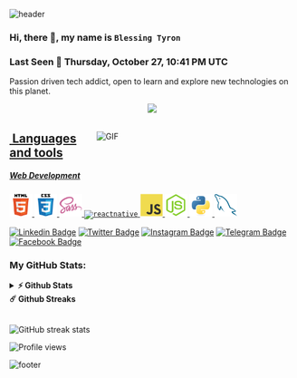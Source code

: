 ![header](https://capsule-render.vercel.app/api?type=wave&color=gradient&height=300&section=header&text=Blessingdev233%20&fontSize=90&animation=fadeIn&fontAlignY=38&desc=Welcome%20to%20my%20world%20of%20endless%20learning%20adventure!&descAlignY=53&descAlign=62)
### Hi, there 👋, my name is `Blessing Tyron`
### Last Seen :eyes: Thursday, October 27, 10:41 PM UTC

Passion driven tech addict, open to learn and explore new technologies on this planet.

<p align="center">
  <a href="https://github.com/DenverCoder1/readme-typing-svg"><img src="https://readme-typing-svg.herokuapp.com/?lines=%20The%20more%20you%20know;The%20more%20you%20realize;you%20don't%20know&font=Fira%20Code&center=true&width=440&height=45&color=f75c7e&vCenter=true&size=22">
</p>

<img align="right" alt="GIF" src="./programmer.gif" width="350" />

## ️ Languages and tools


##### Web Development
<code><img src="https://raw.githubusercontent.com/devicons/devicon/master/icons/html5/html5-original-wordmark.svg" alt="html5" width="40"/></code>
<code><img src="https://raw.githubusercontent.com/devicons/devicon/master/icons/css3/css3-original-wordmark.svg" alt="css3" width="40"/></code>
<code><img src="https://raw.githubusercontent.com/devicons/devicon/master/icons/sass/sass-original.svg" alt="sass" width="40"/></code>
<code><img src="https://reactnative.dev/img/header_logo.svg" alt="reactnative" width="40"/></code>
<code><img src="https://raw.githubusercontent.com/devicons/devicon/master/icons/javascript/javascript-original.svg" alt="javascript" width="40"/></code>
<code><img src="https://raw.githubusercontent.com/devicons/devicon/master/icons/nodejs/nodejs-original.svg" alt="nodejs" width="40"/></code>
<code><img src="https://raw.githubusercontent.com/devicons/devicon/master/icons/python/python-original.svg" alt="python" width="40"/></code>
<code><img src="https://raw.githubusercontent.com/devicons/devicon/master/icons/mysql/mysql-original.svg" alt="mysql" width="40"/></code> 

[![Linkedin Badge](https://img.shields.io/badge/-LinkedIn-0e76a8?style=flat-square&logo=Linkedin&logoColor=white)](https://www.linkedin.com/in/blessing-lartey-2049a1233)
[![Twitter Badge](https://img.shields.io/badge/-Twitter-00acee?style=flat-square&logo=Twitter&logoColor=white)](https://twitter.com/xlense)
[![Instagram Badge](https://img.shields.io/badge/-Instagram-e4405f?style=flat-square&logo=Instagram&logoColor=white)](https://www.instagram.com/tyronshotit/)
[![Telegram Badge](https://img.shields.io/badge/-Telegram-0088cc?style=flat-square&logo=Telegram&logoColor=white)](https://t.me/camodeli)
[![Facebook Badge](https://img.shields.io/badge/-Facebook-0088cc?style=flat-square&logo=Facebook&logoColor=white)](https://www.facebook.com/BlessingTetteh)
   

### My GitHub Stats:

<details>	
  <summary><b>⚡ Github Stats</b></summary>

  <br />  
  
[![My Github Stats](https://github-readme-stats.vercel.app/api?username=Blessingdev233&theme=radical)](https://github.com/Blessingdev233/github-readme-stats)
</details>
	
  <summary><b>☄️ Github Streaks</b></summary>

  <br />
  
  ![GitHub streak stats](https://github-readme-streak-stats.herokuapp.com/?user=Blessingdev233&theme=react)  
  
![Profile views](https://gpvc.arturio.dev/Blessingdev233) 

![footer](https://capsule-render.vercel.app/api?type=wave&color=gradient&height=300&section=footer&descAlignY=51&descAlign=62)
